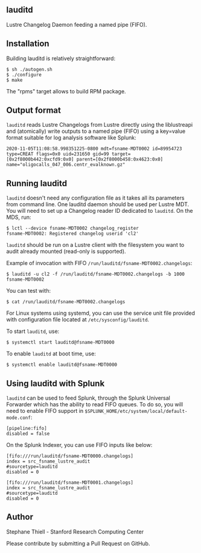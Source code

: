 lauditd
-------

Lustre Changelog Daemon feeding a named pipe (FIFO).


Installation
------------

Building lauditd is relatively straightforward:

```
$ sh ./autogen.sh
$ ./configure
$ make
```

The "rpms" target allows to build RPM package.


Output format
-------------

`lauditd` reads Lustre Changelogs from Lustre directly using the liblustreapi
and (atomically) write outputs to a named pipe (FIFO) using a key=value format
suitable for log analysis software like Splunk:

```
2020-11-05T11:08:58.998351225-0800 mdt=fsname-MDT0002 id=89954723 type=CREAT flags=0x0 uid=231650 gid=99 target=[0x2f8000b442:0xcfd9:0x0] parent=[0x2f8000b458:0x4623:0x0] name="oligocalls_047_006.centr_evalknown.gz"
```

Running lauditd
---------------

`lauditd` doesn't need any configuration file as it takes all its parameters from
command line. One lauditd daemon should be used per Lustre MDT. You will need
to set up a Changelog reader ID dedicated to `lauditd`. On the MDS, run:

```
$ lctl --device fsname-MDT0002 changelog_register
fsname-MDT0002: Registered changelog userid 'cl2'
```

`lauditd` should be run on a Lustre client with the filesystem you want to audit
already mounted (read-only is supported).

Example of invocation with FIFO `/run/lauditd/fsname-MDT0002.changelogs`:

```
$ lauditd -u cl2 -f /run/lauditd/fsname-MDT0002.changelogs -b 1000 fsname-MDT0002
```

You can test with:

```
$ cat /run/lauditd/fsname-MDT0002.changelogs
```

For Linux systems using systemd, you can use the service unit file provided with
configuration file located at `/etc/sysconfig/lauditd`.

To start `lauditd`, use:

```
$ systemctl start lauditd@fsname-MDT0000
```

To enable `lauditd` at boot time, use:

```
$ systemctl enable lauditd@fsname-MDT0000
```


Using lauditd with Splunk
-------------------------

`lauditd` can be used to feed Splunk, through the Splunk Universal Forwarder which
has the ability to read FIFO queues. To do so, you will need to enable FIFO support
in `$SPLUNK_HOME/etc/system/local/default-mode.conf`:

```
[pipeline:fifo]
disabled = false
```

On the Splunk Indexer, you can use FIFO inputs like below:

```
[fifo:///run/lauditd/fsname-MDT0000.changelogs]
index = src_fsname_lustre_audit
#sourcetype=lauditd
disabled = 0

[fifo:///run/lauditd/fsname-MDT0001.changelogs]
index = src_fsname_lustre_audit
#sourcetype=lauditd
disabled = 0
```


Author
------
Stephane Thiell - Stanford Research Computing Center

Please contribute by submitting a Pull Request on GitHub.
